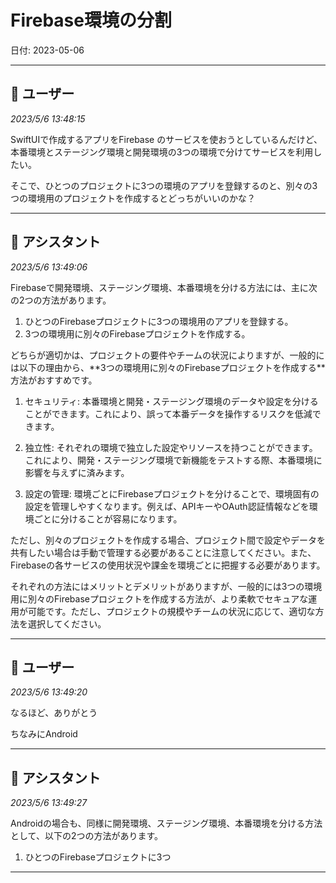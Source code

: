 # Firebase環境の分割

日付: 2023-05-06

---

## 👤 ユーザー
*2023/5/6 13:48:15*

SwiftUIで作成するアプリをFirebase のサービスを使おうとしているんだけど、本番環境とステージング環境と開発環境の3つの環境で分けてサービスを利用したい。

そこで、ひとつのプロジェクトに3つの環境のアプリを登録するのと、別々の3つの環境用のプロジェクトを作成するとどっちがいいのかな？

---

## 🤖 アシスタント
*2023/5/6 13:49:06*

Firebaseで開発環境、ステージング環境、本番環境を分ける方法には、主に次の2つの方法があります。

1. ひとつのFirebaseプロジェクトに3つの環境用のアプリを登録する。
2. 3つの環境用に別々のFirebaseプロジェクトを作成する。

どちらが適切かは、プロジェクトの要件やチームの状況によりますが、一般的には以下の理由から、\*\*3つの環境用に別々のFirebaseプロジェクトを作成する\*\*方法がおすすめです。

1. セキュリティ: 本番環境と開発・ステージング環境のデータや設定を分けることができます。これにより、誤って本番データを操作するリスクを低減できます。

2. 独立性: それぞれの環境で独立した設定やリソースを持つことができます。これにより、開発・ステージング環境で新機能をテストする際、本番環境に影響を与えずに済みます。

3. 設定の管理: 環境ごとにFirebaseプロジェクトを分けることで、環境固有の設定を管理しやすくなります。例えば、APIキーやOAuth認証情報などを環境ごとに分けることが容易になります。

ただし、別々のプロジェクトを作成する場合、プロジェクト間で設定やデータを共有したい場合は手動で管理する必要があることに注意してください。また、Firebaseの各サービスの使用状況や課金を環境ごとに把握する必要があります。

それぞれの方法にはメリットとデメリットがありますが、一般的には3つの環境用に別々のFirebaseプロジェクトを作成する方法が、より柔軟でセキュアな運用が可能です。ただし、プロジェクトの規模やチームの状況に応じて、適切な方法を選択してください。

---

## 👤 ユーザー
*2023/5/6 13:49:20*

なるほど、ありがとう

ちなみにAndroid

---

## 🤖 アシスタント
*2023/5/6 13:49:27*

Androidの場合も、同様に開発環境、ステージング環境、本番環境を分ける方法として、以下の2つの方法があります。

1. ひとつのFirebaseプロジェクトに3つ

---

